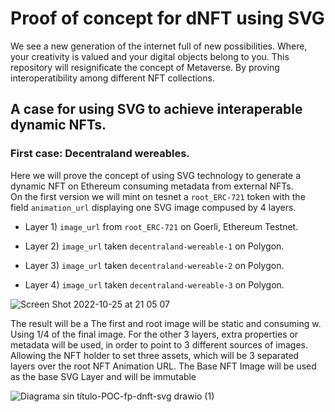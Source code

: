 # Proof of concept for dNFT using SVG
We see a new generation of the internet full of new possibilities. Where, your creativity is valued and your digital objects belong to you.
This repository will resignificate the concept of Metaverse. By proving interoperatibility among different NFT collections. 

## A case for using SVG to achieve interaperable dynamic NFTs. 

### First case: Decentraland wereables. 

Here we will prove the concept of using SVG technology to generate a dynamic NFT on Ethereum consuming metadata from external NFTs.  
On the first version we will mint on tesnet a `root_ERC-721` token with the field `animation_url` displaying one SVG image compused by 4 layers.


- Layer 1) `image_url` from `root_ERC-721` on Goerli, Ethereum Testnet.

- Layer 2) `image_url` taken `decentraland-wereable-1` on Polygon. 

- Layer 3) `image_url` taken `decentraland-wereable-2` on Polygon.

- Layer 4) `image_url` taken `decentraland-wereable-3` on Polygon.

![Screen Shot 2022-10-25 at 21 05 07](https://user-images.githubusercontent.com/65098295/197904247-1199aa48-73b1-4cb6-b13c-de54f9353574.png)

The result will be a 
The first and root image will be static and consuming  w. Using 1/4 of the final image.
For the other 3 layers, extra properties or metadata will be used, in order to point to 3 different sources of images.
Allowing the NFT holder to set three assets, which will be 3 separated layers over the root NFT Animation URL.
The Base NFT Image will be used as the base SVG Layer and will be immutable

![Diagrama sin título-POC-fp-dnft-svg drawio (1)](https://user-images.githubusercontent.com/11360704/197374318-9642c46c-0d6e-4604-a011-fe4704835d28.png)
